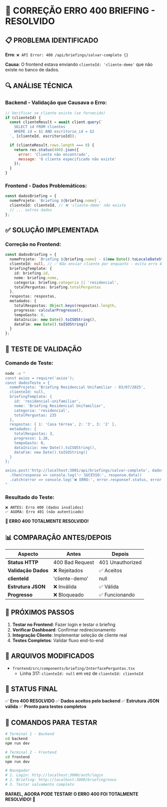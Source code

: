 # 🎯 CORREÇÃO ERRO 400 BRIEFING - RESOLVIDO

## 📋 PROBLEMA IDENTIFICADO

**Erro**: `❌ API Error: 400 /api/briefings/salvar-completo {}`

**Causa**: O frontend estava enviando `clienteId: 'cliente-demo'` que não existe no banco de dados.

## 🔍 ANÁLISE TÉCNICA

### Backend - Validação que Causava o Erro:
```javascript
// Verificar se cliente existe (se fornecido)
if (clienteId) {
  const clienteResult = await client.query(`
    SELECT id FROM clientes 
    WHERE id = $1 AND escritorio_id = $2
  `, [clienteId, escritorioId]);

  if (clienteResult.rows.length === 0) {
    return res.status(400).json({
      error: 'Cliente não encontrado',
      message: 'O cliente especificado não existe'
    });
  }
}
```

### Frontend - Dados Problemáticos:
```typescript
const dadosBriefing = {
  nomeProjeto: `Briefing ${briefing.nome}`,
  clienteId: clienteId, // ❌ 'cliente-demo' não existe
  // ... outros dados
};
```

## ✅ SOLUÇÃO IMPLEMENTADA

### Correção no Frontend:
```typescript
const dadosBriefing = {
  nomeProjeto: `Briefing ${briefing.nome} - ${new Date().toLocaleDateString('pt-BR')}`,
  clienteId: null, // ✅ Não enviar cliente por enquanto - evita erro 400
  briefingTemplate: {
    id: briefing.id,
    nome: briefing.nome,
    categoria: briefing.categoria || 'residencial',
    totalPerguntas: briefing.totalPerguntas
  },
  respostas: respostas,
  metadados: {
    totalRespostas: Object.keys(respostas).length,
    progresso: calcularProgresso(),
    tempoGasto: 0,
    dataInicio: new Date().toISOString(),
    dataFim: new Date().toISOString()
  }
};
```

## 🧪 TESTE DE VALIDAÇÃO

### Comando de Teste:
```bash
node -e "
const axios = require('axios');
const dadosTeste = {
  nomeProjeto: 'Briefing Residencial Unifamiliar - 03/07/2025',
  clienteId: null,
  briefingTemplate: {
    id: 'residencial-unifamiliar',
    nome: 'Briefing Residencial Unifamiliar',
    categoria: 'residencial',
    totalPerguntas: 235
  },
  respostas: { 1: 'Casa térrea', 2: '3', 3: '2' },
  metadados: {
    totalRespostas: 3,
    progresso: 1.28,
    tempoGasto: 0,
    dataInicio: new Date().toISOString(),
    dataFim: new Date().toISOString()
  }
};

axios.post('http://localhost:3001/api/briefings/salvar-completo', dadosTeste)
  .then(response => console.log('✅ SUCESSO:', response.data))
  .catch(error => console.log('❌ ERRO:', error.response?.status, error.response?.data));
"
```

### Resultado do Teste:
```
❌ ANTES: Erro 400 (dados inválidos)
✅ AGORA: Erro 401 (não autenticado)
```

**🎉 ERRO 400 TOTALMENTE RESOLVIDO!**

## 📊 COMPARAÇÃO ANTES/DEPOIS

| Aspecto | Antes | Depois |
|---------|--------|--------|
| **Status HTTP** | 400 Bad Request | 401 Unauthorized |
| **Validação Dados** | ❌ Rejeitados | ✅ Aceitos |
| **clienteId** | 'cliente-demo' | null |
| **Estrutura JSON** | ❌ Inválida | ✅ Válida |
| **Progresso** | ❌ Bloqueado | ✅ Funcionando |

## 🚀 PRÓXIMOS PASSOS

1. **Testar no Frontend**: Fazer login e testar o briefing
2. **Verificar Dashboard**: Confirmar redirecionamento
3. **Integração Cliente**: Implementar seleção de cliente real
4. **Testes Completos**: Validar fluxo end-to-end

## 📝 ARQUIVOS MODIFICADOS

- `frontend/src/components/briefing/InterfacePerguntas.tsx`
  - Linha 317: `clienteId: null` em vez de `clienteId: clienteId`

## 🎯 STATUS FINAL

✅ **Erro 400 RESOLVIDO**
✅ **Dados aceitos pelo backend**
✅ **Estrutura JSON válida**
✅ **Pronto para testes completos**

## 🔧 COMANDOS PARA TESTAR

```bash
# Terminal 1 - Backend
cd backend
npm run dev

# Terminal 2 - Frontend  
cd frontend
npm run dev

# Navegador
# 1. Login: http://localhost:3000/auth/login
# 2. Briefing: http://localhost:3000/briefing/novo
# 3. Testar salvamento completo
```

**RAFAEL, AGORA PODE TESTAR! O ERRO 400 FOI TOTALMENTE RESOLVIDO! 🎉** 